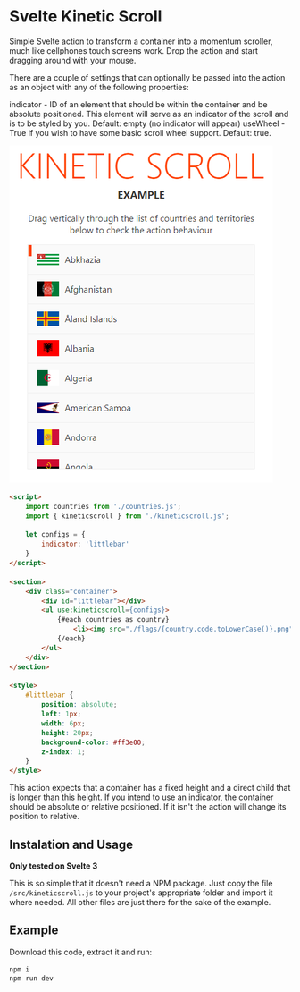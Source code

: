 # Svelte Kinetic Scroll


Simple Svelte action to transform a container into a momentum scroller, much like cellphones touch screens work. Drop the action and start dragging around with your mouse.

There are a couple of settings that can optionally be passed into the action as an object with any of the following properties:

indicator - ID of an element that should be within the container and be absolute positioned. This element will serve as an indicator of the scroll and is to be styled by you. Default: empty (no indicator will appear)
useWheel - True if you wish to have some basic scroll wheel support. Default: true.

![Example](public/sample.png)

```html
<script>
    import countries from './countries.js';
    import { kineticscroll } from './kineticscroll.js';

    let configs = {
        indicator: 'littlebar'
    }
</script>

<section>
    <div class="container">
        <div id="littlebar"></div>
        <ul use:kineticscroll={configs}>
            {#each countries as country}
                <li><img src="./flags/{country.code.toLowerCase()}.png" loading="lazy" alt="{country.name}" /><span>{country.name}</span></li>
            {/each}
        </ul>        
    </div>
</section> 

<style>
    #littlebar {
        position: absolute;
        left: 1px;
        width: 6px;
        height: 20px;
        background-color: #ff3e00;
        z-index: 1;
    }
</style>
```
This action expects that a container has a fixed height and a direct child that is longer than this height. If you intend to use an indicator, the container should be absolute or relative positioned. If it isn't the action will change its position to relative.

## Instalation and Usage

**Only tested on Svelte 3**

This is so simple that it doesn't need a NPM package. Just copy the file ``/src/kineticscroll.js`` to your project's appropriate folder and import it where needed. All other files are just there for the sake of the example.


## Example

Download this code, extract it and run:

```
npm i
npm run dev
```